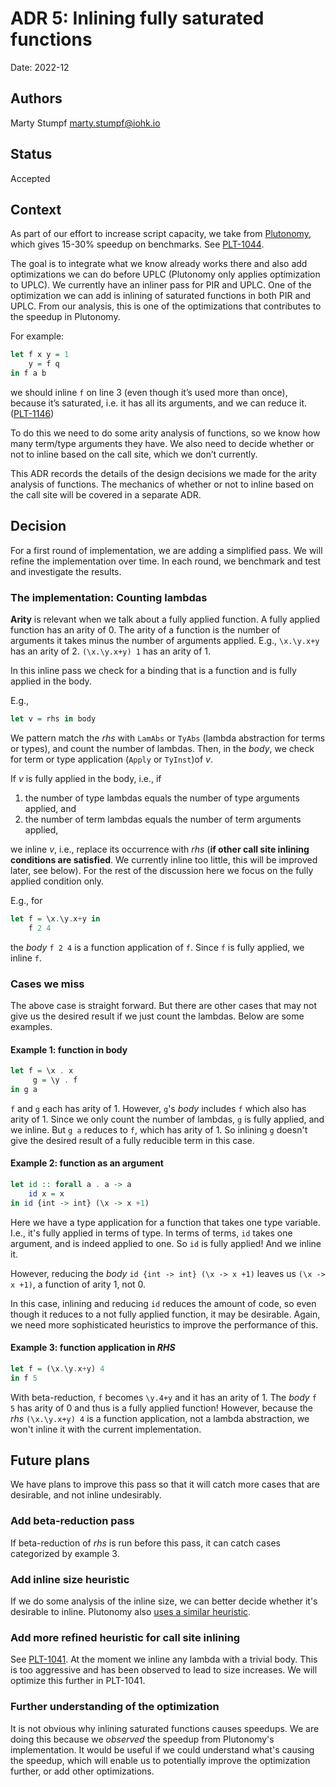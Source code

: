 # ADR 5: Inlining fully saturated functions

Date: 2022-12

## Authors

Marty Stumpf <marty.stumpf@iohk.io>

## Status

Accepted

## Context

As part of our effort to increase script capacity,
we take from [Plutonomy](https://github.com/well-typed/plutonomy),
which gives 15-30% speedup on benchmarks.
See [PLT-1044](https://input-output.atlassian.net/browse/PLT-1044).

The goal is to integrate what we know already works there and
also add optimizations we can do before UPLC (Plutonomy only applies optimization to UPLC).
We currently have an inliner pass for PIR and UPLC.
One of the optimization we can add is inlining of saturated functions in both PIR and UPLC.
From our analysis, this is one of the optimizations that contributes to the speedup in Plutonomy.

For example:

```haskell
let f x y = 1
    y = f q
in f a b 
```

we should inline `f` on line 3 (even though it’s used more than once), because it’s saturated,
i.e. it has all its arguments, and we can reduce it.
([PLT-1146](https://input-output.atlassian.net/browse/PLT-1146))

To do this we need to do some arity analysis of functions,
so we know how many term/type arguments they have.
We also need to decide whether or not to inline based on the call site, which we don’t currently.

This ADR records the details of the design decisions we made for the arity analysis of functions.
The mechanics of whether or not to inline based on the call site will be covered in a separate ADR.

## Decision

For a first round of implementation, we are adding a simplified pass.
We will refine the implementation over time.
In each round, we benchmark and test and investigate the results.

### The implementation: Counting lambdas

**Arity** is relevant when we talk about a fully applied function.
A fully applied function has an arity of 0.
The arity of a function is the number of arguments it takes minus the number of arguments applied.
E.g., `\x.\y.x+y` has an arity of 2. `(\x.\y.x+y) 1` has an arity of 1.

In this inline pass we check for a binding that is a function and is fully applied in the body.

E.g.,

```haskell
let v = rhs in body
```

We pattern match the _rhs_ with `LamAbs` or `TyAbs` (lambda abstraction for terms or types),
and count the number of lambdas.
Then, in the _body_, we check for term or type application (`Apply` or `TyInst`)of _v_.

If _v_ is fully applied in the body, i.e., if

1. the number of type lambdas equals the number of type arguments applied, and
2. the number of term lambdas equals the number of term arguments applied,

we inline _v_, i.e., replace its occurrence with _rhs_ (**if other call site inlining
conditions are satisfied**. We currently inline too little, this will be improved later, see below).
For the rest of the discussion here we focus on the fully applied condition only.

E.g., for

```haskell
let f = \x.\y.x+y in
    f 2 4
```

the _body_ `f 2 4` is a function application of `f`. Since `f` is fully applied, we inline `f`.

### Cases we miss

The above case is straight forward. But there are other cases that
may not give us the desired result if we just count the lambdas. Below are some examples.

#### Example 1: function in body

```haskell
let f = \x . x
     g = \y . f
in g a
```

`f` and `g` each has arity of 1. However, `g`'s _body_ includes `f` which also has arity of 1.
Since we only count the number of lambdas, `g` is fully applied, and we inline.
But `g a` reduces to `f`, which has arity of 1.
So inlining `g` doesn't give the desired result of a fully reducible term in this case.

#### Example 2: function as an argument

```haskell
let id :: forall a . a -> a
    id x = x
in id {int -> int} (\x -> x +1)
```

Here we have a type application for a function that takes one type variable.
I.e., it's fully applied in terms of type.
In terms of terms, `id` takes one argument, and is indeed applied to one.
So `id` is fully applied! And we inline it.

However, reducing the _body_ `id {int -> int} (\x -> x +1)` leaves us `(\x -> x +1)`,
a function of arity 1, not 0.

In this case, inlining and reducing `id` reduces the amount of code,
so even though it reduces to a not fully applied function, it may be desirable.
Again, we need more sophisticated heuristics to improve the performance of this.

#### Example 3: function application in _RHS_

```haskell
let f = (\x.\y.x+y) 4
in f 5
```

With beta-reduction, `f` becomes `\y.4+y` and it has an arity of 1.
The _body_ `f 5` has arity of 0 and thus is a fully applied function!
However, because the _rhs_ `(\x.\y.x+y) 4` is a function application, not a lambda abstraction,
we won't inline it with the current implementation.

## Future plans

We have plans to improve this pass so that it will catch more cases that are desirable,
and not inline undesirably.

### Add beta-reduction pass

If beta-reduction of _rhs_ is run before this pass, it can catch cases categorized by example 3.

### Add inline size heuristic

If we do some analysis of the inline size, we can better decide whether it's desirable to inline.
Plutonomy also [uses a similar heuristic](https://github.com/well-typed/plutonomy/blob/14b9bd46084db1b785b3a99d55f7f10d38165ee8/src/Plutonomy/Hereditary/Transform.hs#L266).

### Add more refined heuristic for call site inlining

See [PLT-1041](https://input-output.atlassian.net/browse/PLT-1041).
At the moment we inline any lambda with a trivial body.
This is too aggressive and has been observed to lead to size increases.
We will optimize this further in PLT-1041.

### Further understanding of the optimization

It is not obvious why inlining saturated functions causes speedups.
We are doing this because we _observed_ the speedup from Plutonomy's implementation.
It would be useful if we could understand what's causing the speedup,
which will enable us to potentially improve the optimization further, or add other optimizations.
